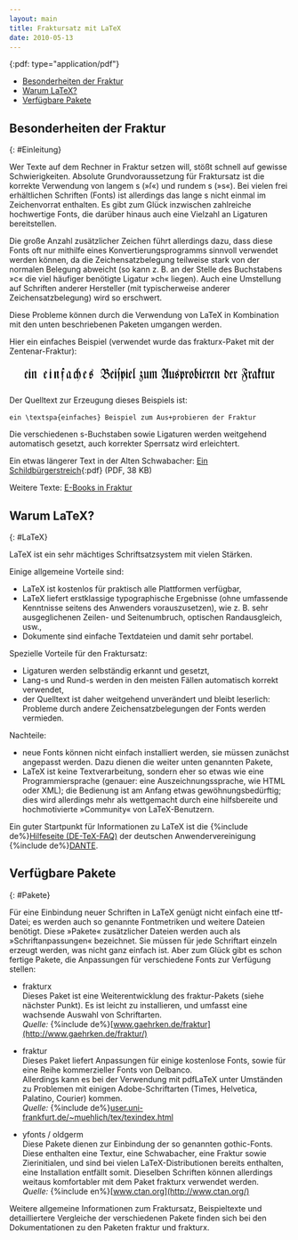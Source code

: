 ```yaml
---
layout: main
title: Fraktursatz mit LaTeX
date: 2010-05-13
---
```


{:pdf: type="application/pdf"}

- [Besonderheiten der Fraktur](#Einleitung)
- [Warum LaTeX?](#LaTeX)
- [Verf&uuml;gbare Pakete](#Pakete)

## Besonderheiten der Fraktur ##
{: #Einleitung}

Wer Texte auf dem Rechner in Fraktur setzen will, st&ouml;&szlig;t
schnell auf gewisse Schwierigkeiten. Absolute Grundvoraussetzung
f&uuml;r Fraktursatz ist die korrekte Verwendung von langem s
(&raquo;&#383;&laquo;) und rundem s (&raquo;s&laquo;).  Bei vielen
frei erh&auml;ltlichen Schriften (Fonts) ist allerdings das lange s
nicht einmal im Zeichenvorrat enthalten. Es gibt zum Gl&uuml;ck
inzwischen zahlreiche hochwertige Fonts, die dar&uuml;ber hinaus auch
eine Vielzahl an Ligaturen bereitstellen.

Die gro&szlig;e Anzahl zus&auml;tzlicher Zeichen f&uuml;hrt
allerdings dazu, dass diese Fonts oft nur mithilfe eines
Konvertierungsprogramms sinnvoll verwendet werden k&ouml;nnen, da die
Zeichensatzbelegung teilweise stark von der normalen Belegung abweicht
(so kann z.&nbsp;B. an der Stelle des Buchstabens &raquo;c&laquo; die
viel h&auml;ufiger ben&ouml;tigte Ligatur &raquo;ch&laquo;
liegen). Auch eine Umstellung auf Schriften anderer Hersteller (mit
typischerweise anderer Zeichensatzbelegung) wird so erschwert.

Diese Probleme k&ouml;nnen durch die Verwendung von LaTeX in Kombination
mit den unten beschriebenen Paketen umgangen werden.

Hier ein einfaches Beispiel (verwendet wurde das frakturx-Paket
mit der Zentenar-Fraktur):

<img src="frakbsp.gif" alt="ein einfaches Beispiel zum Ausprobieren der Fraktur" height="40" width="600">

Der Quelltext zur Erzeugung dieses Beispiels ist:

    ein \textspa{einfaches} Beispiel zum Aus+probieren der Fraktur

Die verschiedenen s-Buchstaben sowie Ligaturen werden weitgehend
automatisch gesetzt, auch korrekter Sperrsatz wird erleichtert.

Ein etwas l&auml;ngerer Text in der Alten Schwabacher:
[Ein Schildb&uuml;rgerstreich](Die_Schildbuerger_bauen_ein_Rathaus_a5.pdf){:pdf} (PDF, 38 KB)

Weitere Texte: [E-Books in Fraktur](ebooks.html)


## Warum LaTeX? ##
{: #LaTeX}

LaTeX ist ein sehr m&auml;chtiges Schriftsatzsystem mit vielen
St&auml;rken.

Einige allgemeine Vorteile sind:

- LaTeX ist kostenlos f&uuml;r praktisch alle
  Plattformen verf&uuml;gbar,
- LaTeX liefert erstklassige typographische Ergebnisse
  (ohne umfassende Kenntnisse seitens des Anwenders vorauszusetzen),
  wie z.&nbsp;B. sehr ausgeglichenen Zeilen- und Seitenumbruch,
  optischen Randausgleich, usw.,
- Dokumente sind einfache Textdateien und damit sehr portabel.

Spezielle Vorteile f&uuml;r den Fraktursatz:

- Ligaturen werden selbst&auml;ndig erkannt und gesetzt,
- Lang-s und Rund-s werden in den meisten F&auml;llen automatisch
  korrekt verwendet,
- der Quelltext ist daher weitgehend unver&auml;ndert und bleibt
  leserlich: Probleme durch andere Zeichensatzbelegungen der Fonts
  werden vermieden.

Nachteile:

- neue Fonts k&ouml;nnen nicht einfach installiert werden, sie
  m&uuml;ssen zun&auml;chst angepasst werden. Dazu dienen die weiter
  unten genannten Pakete,
- LaTeX ist keine Textverarbeitung, sondern eher so etwas wie eine
  Programmiersprache (genauer: eine Auszeichnungssprache, wie HTML
  oder XML); die Bedienung ist am Anfang etwas gew&ouml;hnungsbed&uuml;rftig;
  dies wird allerdings mehr als wettgemacht durch eine hilfsbereite
  und hochmotivierte &raquo;Community&laquo; von LaTeX-Benutzern.

Ein guter Startpunkt f&uuml;r Informationen zu LaTeX ist die
{%include de%}[Hilfeseite (DE-TeX-FAQ)](http://www.dante.de/faq/de-tex-faq/html/de-tex-faq.html)
der deutschen Anwendervereinigung {%include de%}[DANTE](http://www.dante.de/).


## Verf&uuml;gbare Pakete ##
{: #Pakete}

F&uuml;r eine Einbindung neuer Schriften in LaTeX gen&uuml;gt nicht
einfach eine ttf-Datei; es werden auch so genannte Fontmetriken und
weitere Dateien ben&ouml;tigt. Diese &raquo;Pakete&laquo;
zus&auml;tzlicher Dateien werden auch als
&raquo;Schriftanpassungen&laquo; bezeichnet. Sie m&uuml;ssen f&uuml;r
jede Schriftart einzeln erzeugt werden, was nicht ganz einfach ist.
Aber zum Gl&uuml;ck gibt es schon fertige Pakete, die Anpassungen
f&uuml;r verschiedene Fonts zur Verf&uuml;gung stellen:

- frakturx
  <br />
  Dieses Paket ist eine Weiterentwicklung des fraktur-Pakets
  (siehe n&auml;chster Punkt). Es ist leicht zu installieren, und umfasst
  eine wachsende Auswahl von Schriftarten.
  <br />
  _Quelle:_ {%include de%}[www.gaehrken.de/fraktur](http://www.gaehrken.de/fraktur/)

- fraktur
  <br />
  Dieses Paket liefert Anpassungen f&uuml;r einige kostenlose Fonts,
  sowie f&uuml;r eine Reihe kommerzieller Fonts von Delbanco.<br />
  Allerdings kann es bei der Verwendung mit pdfLaTeX unter Umst&auml;nden
  zu Problemen mit einigen Adobe-Schriftarten (Times, Helvetica, Palatino,
  Courier) kommen.
  <br />
  _Quelle:_ {%include de%}[user.uni-frankfurt.de/~muehlich/tex/texindex.html](http://user.uni-frankfurt.de/~muehlich/tex/texindex.html)

- yfonts / oldgerm
  <br />
  Diese Pakete dienen zur Einbindung der so genannten gothic-Fonts.
  Diese enthalten eine Textur, eine Schwabacher, eine Fraktur
  sowie Zierinitialen, und sind bei vielen LaTeX-Distributionen bereits
  enthalten, eine Installation entf&auml;llt somit.
  Dieselben Schriften k&ouml;nnen allerdings weitaus
  komfortabler mit dem Paket frakturx verwendet werden.
  <br />
  _Quelle:_ {%include en%}[www.ctan.org](http://www.ctan.org/)

Weitere allgemeine Informationen zum Fraktursatz, Beispieltexte und
detailliertere Vergleiche der verschiedenen Pakete finden sich bei den
Dokumentationen zu den Paketen fraktur und frakturx.
